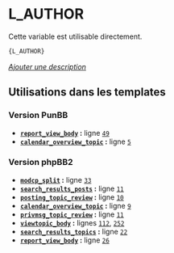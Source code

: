 # L_AUTHOR


Cette variable est utilisable directement.

```html
{L_AUTHOR}
```

[*Ajouter une description*](https://fa-tvars.appspot.com/var/L_AUTHOR)

## Utilisations dans les templates

### Version PunBB
* __[`report_view_body`](../tpl/var/punbb/report_view_body.md#readme) :__ ligne [`49`](../tpl/src/punbb/report_view_body.tpl#L49)
* __[`calendar_overview_topic`](../tpl/var/punbb/calendar_overview_topic.md#readme) :__ ligne [`5`](../tpl/src/punbb/calendar_overview_topic.tpl#L5)

### Version phpBB2
* __[`modcp_split`](../tpl/var/subsilver/modcp_split.md#readme) :__ ligne [`33`](../tpl/src/subsilver/modcp_split.tpl#L33)
* __[`search_results_posts`](../tpl/var/subsilver/search_results_posts.md#readme) :__ ligne [`11`](../tpl/src/subsilver/search_results_posts.tpl#L11)
* __[`posting_topic_review`](../tpl/var/subsilver/posting_topic_review.md#readme) :__ ligne [`10`](../tpl/src/subsilver/posting_topic_review.tpl#L10)
* __[`calendar_overview_topic`](../tpl/var/subsilver/calendar_overview_topic.md#readme) :__ ligne [`9`](../tpl/src/subsilver/calendar_overview_topic.tpl#L9)
* __[`privmsg_topic_review`](../tpl/var/subsilver/privmsg_topic_review.md#readme) :__ ligne [`11`](../tpl/src/subsilver/privmsg_topic_review.tpl#L11)
* __[`viewtopic_body`](../tpl/var/subsilver/viewtopic_body.md#readme) :__ lignes [`112`](../tpl/src/subsilver/viewtopic_body.tpl#L112), [`252`](../tpl/src/subsilver/viewtopic_body.tpl#L252)
* __[`search_results_topics`](../tpl/var/subsilver/search_results_topics.md#readme) :__ ligne [`22`](../tpl/src/subsilver/search_results_topics.tpl#L22)
* __[`report_view_body`](../tpl/var/subsilver/report_view_body.md#readme) :__ ligne [`26`](../tpl/src/subsilver/report_view_body.tpl#L26)